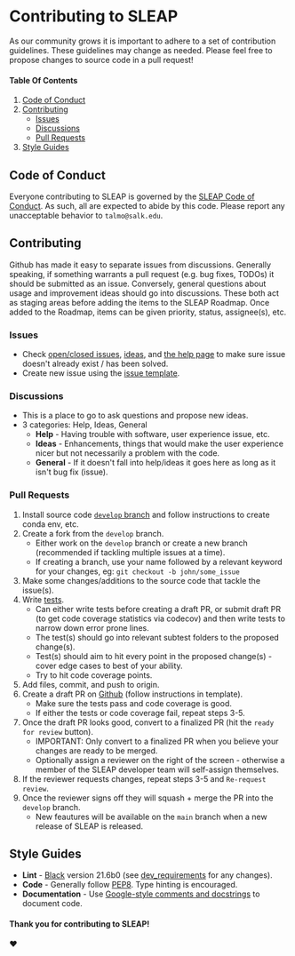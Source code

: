 # Contributing to SLEAP

As our community grows it is important to adhere to a set of contribution guidelines. These guidelines may change as needed. Please feel free to propose changes to source code in a pull request! 

#### Table Of Contents

1) [Code of Conduct](#code-of-conduct)
2) [Contributing](#contributing)
    * [Issues](#issues)
    * [Discussions](#discussions)
    * [Pull Requests](#pull-requests)
3) [Style Guides](#style-guides)

## Code of Conduct

Everyone contributing to SLEAP is governed by the [SLEAP Code of Conduct](CODE_OF_CONDUCT.md). As such, all are expected to abide by this code. Please report any unacceptable behavior to `talmo@salk.edu`.

## Contributing

Github has made it easy to separate issues from discussions. Generally speaking, if something warrants a pull request (e.g. bug fixes, TODOs) it should be submitted as an issue. Conversely, general questions about usage and improvement ideas should go into discussions. These both act as staging areas before adding the items to the SLEAP Roadmap. Once added to the Roadmap, items can be given priority, status, assignee(s), etc. 

### Issues

* Check [open/closed issues](https://github.com/talmolab/sleap/issues), [ideas](https://github.com/talmolab/sleap/discussions/categories/ideas), and [the help page](https://github.com/talmolab/sleap/discussions/categories/help) to make sure issue doesn't already exist / has been solved.
* Create new issue using the [issue template](https://github.com/talmolab/sleap/blob/arlo/contributing_guide/.github/ISSUE_TEMPLATE/bug_report.md).

### Discussions

* This is a place to go to ask questions and propose new ideas.
* 3 categories: Help, Ideas, General
   * **Help** - Having trouble with software, user experience issue, etc.
   * **Ideas** - Enhancements, things that would make the user experience nicer but not necessarily a problem with the code.
   * **General** - If it doesn't fall into help/ideas it goes here as long as it isn't bug fix (issue).

### Pull Requests

1) Install source code [`develop` branch](https://sleap.ai/installation.html#conda-from-source) and follow instructions to create conda env, etc.
2) Create a fork from the `develop` branch.
   * Either work on the `develop` branch or create a new branch (recommended if tackling multiple issues at a time).
   * If creating a branch, use your name followed by a relevant keyword for your changes, eg: `git checkout -b john/some_issue`
3) Make some changes/additions to the source code that tackle the issue(s).
4) Write [tests](https://github.com/talmolab/sleap/tree/develop/tests).
   * Can either write tests before creating a draft PR, or submit draft PR (to get code coverage statistics via codecov) and then write tests to narrow down error prone lines.
   * The test(s) should go into relevant subtest folders to the proposed change(s).
   * Test(s) should aim to hit every point in the proposed change(s) - cover edge cases to best of your ability.
   * Try to hit code coverage points.
5) Add files, commit, and push to origin.
6) Create a draft PR on [Github](https://github.com/talmolab/sleap/pulls) (follow instructions in template).
   * Make sure the tests pass and code coverage is good.
   * If either the tests or code coverage fail, repeat steps 3-5.
7) Once the draft PR looks good, convert to a finalized PR (hit the `ready for review` button).
   * IMPORTANT: Only convert to a finalized PR when you believe your changes are ready to be merged.
   * Optionally assign a reviewer on the right of the screen - otherwise a member of the SLEAP developer team will self-assign themselves.
8) If the reviewer requests changes, repeat steps 3-5 and `Re-request review`.
9) Once the reviewer signs off they will squash + merge the PR into the `develop` branch.
   * New feautures will be available on the `main` branch when a new release of SLEAP is released.

## Style Guides

* **Lint** - [Black](https://black.readthedocs.io/en/stable/) version 21.6b0 (see [dev_requirements](https://github.com/talmolab/sleap/blob/develop/dev_requirements.txt) for any changes).
* **Code** - Generally follow [PEP8](https://peps.python.org/pep-0008/). Type hinting is encouraged.
* **Documentation** - Use [Google-style comments and docstrings]([https://google.github.io/styleguide/pyguide.html](https://google.github.io/styleguide/pyguide.html#38-comments-and-docstrings)) to document code.

#### Thank you for contributing to SLEAP! 
:heart:
